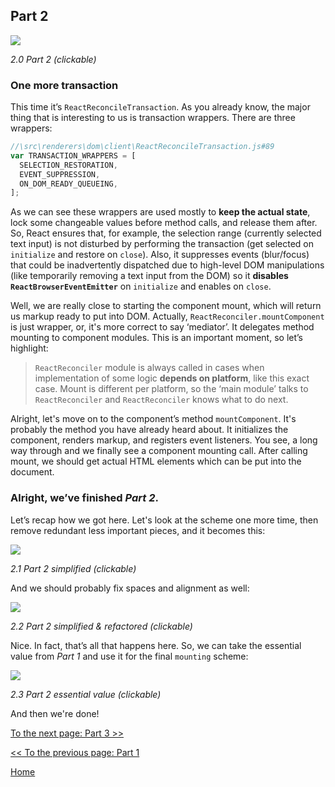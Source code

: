 ## Part 2

[![](https://rawgit.com/Bogdan-Lyashenko/Under-the-hood-ReactJS/master/stack/images/2/part-2.svg)](https://rawgit.com/Bogdan-Lyashenko/Under-the-hood-ReactJS/master/stack/images/2/part-2.svg)

<em>2.0 Part 2 (clickable)</em>

### One more transaction

This time it’s `ReactReconcileTransaction`. As you already know, the major thing that is interesting to us is transaction wrappers. There are three wrappers:

```javascript
//\src\renderers\dom\client\ReactReconcileTransaction.js#89
var TRANSACTION_WRAPPERS = [
  SELECTION_RESTORATION,
  EVENT_SUPPRESSION,
  ON_DOM_READY_QUEUEING,
];
```

As we can see these wrappers are used mostly to **keep the actual state**, lock some changeable values before method calls, and release them after. So, React ensures that, for example, the selection range (currently selected text input) is not disturbed by performing the transaction (get selected on `initialize` and restore on `close`). Also, it suppresses events (blur/focus) that could be inadvertently dispatched due to high-level DOM manipulations (like temporarily removing a text input from the DOM) so it **disables `ReactBrowserEventEmitter`** on `initialize` and enables on `close`.

Well, we are really close to starting the component mount, which will return us markup ready to put into DOM. Actually, `ReactReconciler.mountComponent` is just wrapper, or, it's more correct to say ‘mediator’. It delegates method mounting to component modules. This is an important moment, so let’s highlight:

> `ReactReconciler` module is always called in cases when implementation of some logic **depends on platform**, like this exact case. Mount is different per platform, so the ‘main module’ talks to `ReactReconciler` and `ReactReconciler` knows what to do next.

Alright, let's move on to the component’s method `mountComponent`. It's probably the method you have already heard about. It initializes the component, renders markup, and registers event listeners.  You see, a long way through and we finally see a component mounting call. After calling mount, we should get actual HTML elements which can be put into the document.


### Alright, we’ve finished *Part 2*.

Let’s recap how we got here. Let's look at the scheme one more time, then remove redundant less important pieces, and it becomes this:

[![](https://rawgit.com/Bogdan-Lyashenko/Under-the-hood-ReactJS/master/stack/images/2/part-2-A.svg)](https://rawgit.com/Bogdan-Lyashenko/Under-the-hood-ReactJS/master/stack/images/2/part-2-A.svg)

<em>2.1 Part 2 simplified (clickable)</em>

And we should probably fix spaces and alignment as well:

[![](https://rawgit.com/Bogdan-Lyashenko/Under-the-hood-ReactJS/master/stack/images/2/part-2-B.svg)](https://rawgit.com/Bogdan-Lyashenko/Under-the-hood-ReactJS/master/stack/images/2/part-2-B.svg)

<em>2.2 Part 2 simplified & refactored (clickable)</em>

Nice. In fact, that’s all that happens here. So, we can take the essential value from *Part 1* and use it for the final `mounting` scheme:

[![](https://rawgit.com/Bogdan-Lyashenko/Under-the-hood-ReactJS/master/stack/images/2/part-2-C.svg)](https://rawgit.com/Bogdan-Lyashenko/Under-the-hood-ReactJS/master/stack/images/2/part-2-C.svg)

<em>2.3 Part 2 essential value (clickable)</em>

And then we're done!


[To the next page: Part 3 >>](./Part-3.md)

[<< To the previous page: Part 1](./Part-1.md)


[Home](../../README.md)
